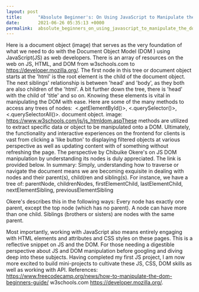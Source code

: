```yaml
---
layout: post
title:      "Absolute Beginner's: On Using JavaScript to Manipulate the DOM"
date:       2021-06-26 05:35:13 +0000
permalink:  absolute_beginners_on_using_javascript_to_manipulate_the_dom
---
```



Here is a document object (image) that serves as the very foundation of what we need to do with the Document Object Model (DOM ) using JavaScript(JS) as web developers. There is an array of resources on the web on JS, HTML, and DOM from w3schools.com to https://developer.mozilla.org/.
The first node in this tree or document object starts at the 'html' is the root element is the child of the document object. The next siblings' relationship is between 'head' and 'body', as they both are also children of the 'html'.
A bit further down the tree, there is 'head' with the child of 'title' and so on. Knowing these elements is vital in manipulating the DOM with ease. Here are some of the many methods to access any trees of nodes: 
<.getElementById()>, <.querySelector()>, <.querySelectorAll()>.
document object. image: https://www.w3schools.com/js/js_htmldom.aspThese methods are utilized to extract specific data or object to be manipulated onto a DOM. Ultimately, the functionality and interactive experiences on the frontend for clients is vast from clicking a 'like button' to displaying filtered objects at various perspective as well as updating content with of something without refreshing the page.
The perspective by Chibuike Okere's on JS DOM manipulation by understanding its nodes is duly appreciated. The link is provided below.
In summary:
Simply, understanding how to traverse or navigate the document means we are becoming exquisite in dealing with nodes and their parent(s), child(ren and sibling(s). For instance, we have a tree of:
parentNode, childrenNodes, firstElementChild, lastElementChild, nextElementSibling, previousElementSibling

Okere's describes this in the following ways:
Every node has exactly one parent, except the top node (which has no parent).
A node can have more than one child.
Siblings (brothers or sisters) are nodes with the same parent.

Most importantly, working with JavaScript also means entirely engaging with HTML elements and attributes and CSS styles on these pages.
This is a reflective snippet on JS and the DOM. For those needing a digestible perspective about JS and DOM manipulation before googling and diving deep into these subjects. Having completed my first JS project, I am now more excited to build mini-projects to cultivate these JS, CSS, DOM skills as well as working with API.
References:
https://www.freecodecamp.org/news/how-to-manipulate-the-dom-beginners-guide/
w3schools.com
https://developer.mozilla.org/.
